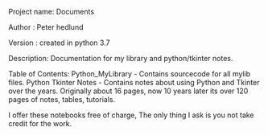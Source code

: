 Project name: Documents
 
Author : Peter hedlund

Version : created in python 3.7

Description: Documentation for my library and python/tkinter notes.

Table of Contents: 
    Python_MyLibrary - Contains sourcecode for all mylib files.
    Python Tkinter Notes - Contains notes about using Python and Tkinter over
	   the years. Originally about 16 pages, now 10 years later its over 120 
	   pages of notes, tables, tutorials. 
	   
I offer these notebooks free of charge, The only thing I ask is you not take
credit for the work. 
